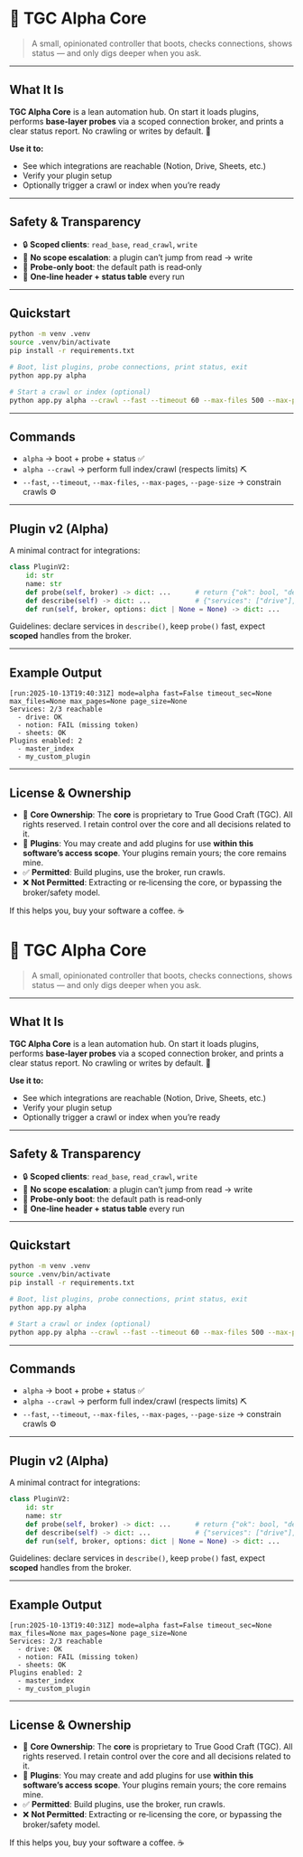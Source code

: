 # 🤖 TGC Alpha Core

> A small, opinionated controller that boots, checks connections, shows status — and only digs deeper when you ask.

---

## What It Is

**TGC Alpha Core** is a lean automation hub. On start it loads plugins, performs **base‑layer probes** via a scoped connection broker, and prints a clear status report. No crawling or writes by default. 🧭

**Use it to:**

* See which integrations are reachable (Notion, Drive, Sheets, etc.)
* Verify your plugin setup
* Optionally trigger a crawl or index when you’re ready

---

## Safety & Transparency

* 🔒 **Scoped clients**: `read_base`, `read_crawl`, `write`
* 🚫 **No scope escalation**: a plugin can’t jump from read → write
* 🧪 **Probe‑only boot**: the default path is read‑only
* 🧾 **One‑line header + status table** every run

---

## Quickstart

```bash
python -m venv .venv
source .venv/bin/activate
pip install -r requirements.txt

# Boot, list plugins, probe connections, print status, exit
python app.py alpha

# Start a crawl or index (optional)
python app.py alpha --crawl --fast --timeout 60 --max-files 500 --max-pages 5000 --page-size 100
```

---

## Commands

* `alpha` → boot + probe + status ✅
* `alpha --crawl` → perform full index/crawl (respects limits) ⛏️
* `--fast`, `--timeout`, `--max-files`, `--max-pages`, `--page-size` → constrain crawls ⚙️

---

## Plugin v2 (Alpha)

A minimal contract for integrations:

```python
class PluginV2:
    id: str
    name: str
    def probe(self, broker) -> dict: ...      # return {"ok": bool, "detail"?: str}
    def describe(self) -> dict: ...           # {"services": ["drive"], "scopes": ["read_base"]}
    def run(self, broker, options: dict | None = None) -> dict: ...
```

Guidelines: declare services in `describe()`, keep `probe()` fast, expect **scoped** handles from the broker.

---

## Example Output

```
[run:2025-10-13T19:40:31Z] mode=alpha fast=False timeout_sec=None max_files=None max_pages=None page_size=None
Services: 2/3 reachable
  - drive: OK
  - notion: FAIL (missing token)
  - sheets: OK
Plugins enabled: 2
  - master_index
  - my_custom_plugin
```

---

## License & Ownership

* 🧿 **Core Ownership**: The **core** is proprietary to True Good Craft (TGC). All rights reserved. I retain control over the core and all decisions related to it.
* 🔌 **Plugins**: You may create and add plugins for use **within this software’s access scope**. Your plugins remain yours; the core remains mine.
* ✅ **Permitted**: Build plugins, use the broker, run crawls.
* ❌ **Not Permitted**: Extracting or re‑licensing the core, or bypassing the broker/safety model.

If this helps you, buy your software a coffee. ☕️

# 🤖 TGC Alpha Core

> A small, opinionated controller that boots, checks connections, shows status — and only digs deeper when you ask.

---

## What It Is

**TGC Alpha Core** is a lean automation hub. On start it loads plugins, performs **base‑layer probes** via a scoped connection broker, and prints a clear status report. No crawling or writes by default. 🧭

**Use it to:**

* See which integrations are reachable (Notion, Drive, Sheets, etc.)
* Verify your plugin setup
* Optionally trigger a crawl or index when you’re ready

---

## Safety & Transparency

* 🔒 **Scoped clients**: `read_base`, `read_crawl`, `write`
* 🚫 **No scope escalation**: a plugin can’t jump from read → write
* 🧪 **Probe‑only boot**: the default path is read‑only
* 🧾 **One‑line header + status table** every run

---

## Quickstart

```bash
python -m venv .venv
source .venv/bin/activate
pip install -r requirements.txt

# Boot, list plugins, probe connections, print status, exit
python app.py alpha

# Start a crawl or index (optional)
python app.py alpha --crawl --fast --timeout 60 --max-files 500 --max-pages 5000 --page-size 100
```

---

## Commands

* `alpha` → boot + probe + status ✅
* `alpha --crawl` → perform full index/crawl (respects limits) ⛏️
* `--fast`, `--timeout`, `--max-files`, `--max-pages`, `--page-size` → constrain crawls ⚙️

---

## Plugin v2 (Alpha)

A minimal contract for integrations:

```python
class PluginV2:
    id: str
    name: str
    def probe(self, broker) -> dict: ...      # return {"ok": bool, "detail"?: str}
    def describe(self) -> dict: ...           # {"services": ["drive"], "scopes": ["read_base"]}
    def run(self, broker, options: dict | None = None) -> dict: ...
```

Guidelines: declare services in `describe()`, keep `probe()` fast, expect **scoped** handles from the broker.

---

## Example Output

```
[run:2025-10-13T19:40:31Z] mode=alpha fast=False timeout_sec=None max_files=None max_pages=None page_size=None
Services: 2/3 reachable
  - drive: OK
  - notion: FAIL (missing token)
  - sheets: OK
Plugins enabled: 2
  - master_index
  - my_custom_plugin
```

---

## License & Ownership

* 🧿 **Core Ownership**: The **core** is proprietary to True Good Craft (TGC). All rights reserved. I retain control over the core and all decisions related to it.
* 🔌 **Plugins**: You may create and add plugins for use **within this software’s access scope**. Your plugins remain yours; the core remains mine.
* ✅ **Permitted**: Build plugins, use the broker, run crawls.
* ❌ **Not Permitted**: Extracting or re‑licensing the core, or bypassing the broker/safety model.

If this helps you, buy your software a coffee. ☕️
